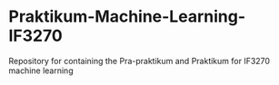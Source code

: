 # Praktikum-Machine-Learning-IF3270
Repository for containing the Pra-praktikum and Praktikum for IF3270 machine learning
